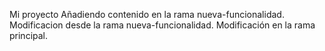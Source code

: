 Mi proyecto
Añadiendo contenido en la rama nueva-funcionalidad.
Modificacion desde la rama nueva-funcionalidad.
Modificación en la rama principal.
